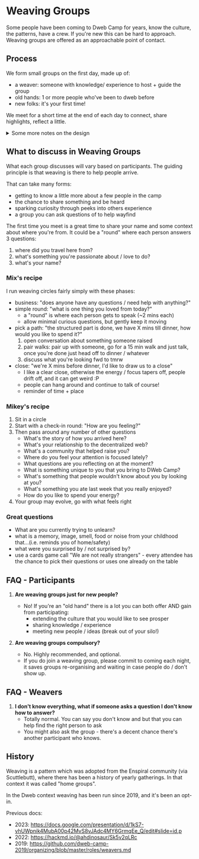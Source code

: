 # Weaving Groups

Some people have been coming to Dweb Camp for years, know the culture, the
patterns, have a crew. If you're new this can be hard to approach. Weaving
groups are offered as an approachable point of contact.

## Process

We form small groups on the first day, made up of:
- a weaver: someone with knowledge/ experience to host + guide the group
- old hands: 1 or more people who've been to dweb before
- new folks: it's your first time!

We meet for a short time at the end of each day to connect, share highlights,
reflect a little.

<details>
<summary>Some more notes on the design</summary>

- small groups: many people find large groups intimidating, so meeting in small
  groups is a way to make a cosier more personable space.
- old hands: having a people who've been before means rather than reading some
  manual, you can ask questions directly of a person who can share their
  experience. They also likely know where to find things / people if they can't
  answer a specific question

</details>


## What to discuss in Weaving Groups

What each group discusses will vary based on participants. The guiding
principle is that weaving is there to help people arrive.

That can take many forms:
- getting to know a little more about a few people in the camp
- the chance to share something and be heard
- sparking curiosity through peeks into others experience
- a group you can ask questions of to help wayfind

The first time you meet is a great time to share your name and some context
about where you're from. It could be a "round" where each person answers 3
questions:
1. where did you travel here from?
2. what's something you're passionate about / love to do?
3. what's your name?


### Mix's recipe

I run weaving circles fairly simply with these phases:
- business: "does anyone have any questions / need help with anything?"
- simple round: "what is one thing you loved from today?"
  - a "round" is where each person gets to speak (~2 mins each)
  - allow minimal curious questions, but gently keep it moving
- pick a path: "the structured part is done, we have X mins till dinner, how
  would you like to spend it?"
  1. open conversation about something someone raised
  2. pair walks: pair up with someone, go for a 15 min walk and just talk,
     once you're done just head off to dinner / whatever
  3. discuss what you're looking fwd to tmrw
- close: "we're X mins before dinner, I'd like to draw us to a close"
  - I like a clear close, otherwise the energy / focus tapers off, people drift
    off, and it can get weird :P
  - people can hang around and continue to talk of course!
  - reminder of time + place

### Mikey's recipe

1. Sit in a circle
2. Start with a check-in round: "How are you feeling?"
3. Then pass around any number of other questions
   - What's the story of how you arrived here?
   - What's your relationship to the decentralized web?
   - What's a community that helped raise you?
   - Where do you feel your attention is focused lately?
   - What questions are you reflecting on at the moment?
   - What is something unique to you that you bring to DWeb Camp?
   - What's something that people wouldn't know about you by looking at you?
   - What's something you ate last week that you really enjoyed?
   - How do you like to spend your energy?
4. Your group may evolve, go with what feels right

### Great questions

- What are you currently trying to unlearn?
- what is a memory, image, smell, food or noise from your childhood that...(i.e. reminds you of home/safety)
- what were you surprised by / not surprised by?
- use a cards game call "We are not really strangers" - every attendee has the
  chance to pick their questions or uses one already on the table


## FAQ - Participants

1. **Are weaving groups just for new people?**
   - No! If you're an "old hand" there is a lot you can both offer AND gain
     from participating:
     - extending the culture that you would like to see prosper
     - sharing knowledge / experience
     - meeting new people / ideas (break out of your silo!)

2. **Are weaving groups compulsory?**
   - No. Highly recommended, and optional.
   - If you do join a weaving group, please commit to coming each night, it
     saves groups re-organising and waiting in case people do / don't show up.

## FAQ - Weavers

1. **I don't know everything, what if someone asks a question I don't know how
   to answer?**
   - Totally normal. You can say you don't know and but that you can help find
     the right person to ask
   - You might also ask the group - there's a decent chance there's another
     participant who knows.

## History

Weaving is a pattern which was adopted from the Enspiral community (via
Scuttlebutt), where there has been a history of yearly gatherings. In that
context it was called "home groups".

In the Dweb context weaving has been run since 2019, and it's been an opt-in.

Previous docs:
- 2023:
  https://docs.google.com/presentation/d/1kS7-vhUWpnik4MubA00p42MvS8vJAdc4MY6GrmqEe_Q/edit#slide=id.p
- 2022: https://hackmd.io/@ahdinosaur/Sk5v2qLRc
- 2019:
  https://github.com/dweb-camp-2019/organizing/blob/master/roles/weavers.md
